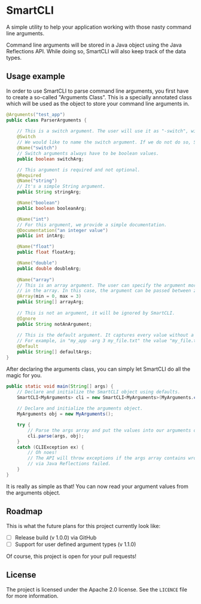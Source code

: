 # SmartCLI

A simple utility to help your application working with those nasty command line arguments.

Command line arguments will be stored in a Java object using the Java Reflections API. While doing so,
SmartCLI will also keep track of the data types.

## Usage example

In order to use SmartCLI to parse command line arguments, you first have to create a so-called "Arguments Class".
This is a specially annotated class which will be used as the object to store your command line arguments in.

```java
@Arguments("test_app")
public class ParserArguments {
    
    // This is a switch argument. The user will use it as "-switch", without any value.
    @Switch
    // We would like to name the switch argument. If we do not do so, SmartCLI will use the field's name.
    @Name("switch")
    // Switch arguments always have to be boolean values.
    public boolean switchArg;

    // This argument is required and not optional.
    @Required
    @Name("string")
    // It's a simple String argument.
    public String stringArg;

    @Name("boolean")
    public boolean booleanArg;

    @Name("int")
    // For this argument, we provide a simple documentation.
    @Documentation("an integer value")
    public int intArg;

    @Name("float")
    public float floatArg;

    @Name("double")
    public double doubleArg;
    
    @Name("array")
    // This is an array argument. The user can specify the argument more than one time; every value will be stored
    // in the array. In this case, the argument can be passed between zero and three times.
    @Array(min = 0, max = 3)
    public String[] arrayArg;
    
    // This is not an argument, it will be ignored by SmartCLI.
    @Ignore
    public String notAnArgument;
    
    // This is the default argument. It captures every value without a preceding argument name.
    // For example, in "my_app -arg 3 my_file.txt" the value "my_file.txt" would be a default argument.
    @Default
    public String[] defaultArgs;
}
```

After declaring the arguments class, you can simply let SmartCLI do all the magic for you.

```java
public static void main(String[] args) {
    // Declare and initialize the SmartCLI object using defaults.
    SmartCLI<MyArguments> cli = new SmartCLI<MyArguments>(MyArguments.class);
    
    // Declare and initialize the arguments object.
    MyArguments obj = new MyArguments();

    try {
        // Parse the args array and put the values into our arguments object.
        cli.parse(args, obj);
    }
    catch (CLIException ex) {
        // Oh noes!
        // The API will throw exceptions if the args array contains wrongly formatted values or the access
        // via Java Reflections failed.
    }
}
```

It is really as simple as that! You can now read your argument values from the arguments object.

## Roadmap

This is what the future plans for this project currently look like:

- [ ] Release build (v 1.0.0) via GitHub
- [ ] Support for user defined argument types (v 1.1.0)

Of course, this project is open for your pull requests!

## License

The project is licensed under the Apache 2.0 license. See the `LICENCE` file for more information.